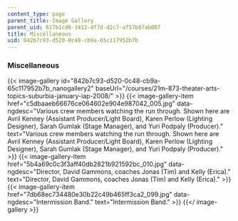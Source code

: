 ```yaml
---
content_type: page
parent_title: Image Gallery
parent_uid: 617b1cd6-3412-4f7d-d2c7-af57b87ab007
title: Miscellaneous
uid: 842b7c93-d520-0c48-cb9a-65c117952b7b
---
```


### Miscellaneous
{{< image-gallery id="842b7c93-d520-0c48-cb9a-65c117952b7b_nanogallery2" baseUrl="/courses/21m-873-theater-arts-topics-suburbia-january-iap-2008/" >}}
{{< image-gallery-item href="c5dbaaeb66676ce064602e904e987042_005.jpg" data-ngdesc="Various crew members watching the run through. Shown here are Avril Kenney (Assistant Producer/Light Board), Karen Perlow (Lighting Designer), Sarah Gumlak (Stage Manager), and Yuri Podpaly (Producer)." text="Various crew members watching the run through. Shown here are Avril Kenney (Assistant Producer/Light Board), Karen Perlow (Lighting Designer), Sarah Gumlak (Stage Manager), and Yuri Podpaly (Producer)." >}}
{{< image-gallery-item href="5b4a69c0c3f3aff40db2821b921592bc_010.jpg" data-ngdesc="Director, David Gammons, coaches Jonas (Tim) and Kelly (Erica)." text="Director, David Gammons, coaches Jonas (Tim) and Kelly (Erica)." >}}
{{< image-gallery-item href="7db68ec734480e30b22c49b465ff3ca2_099.jpg" data-ngdesc="Intermission Band." text="Intermission Band." >}}
{{</ image-gallery >}}
